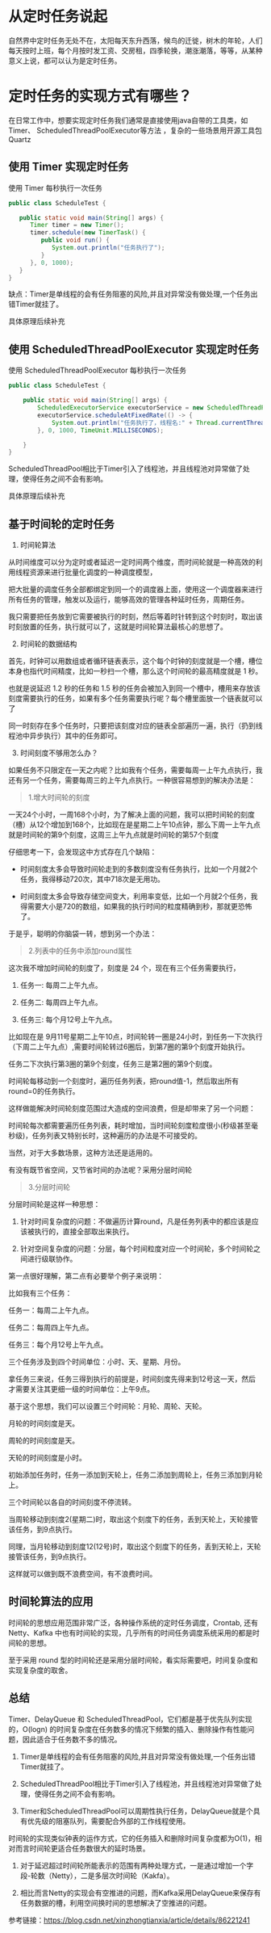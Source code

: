 # 从定时任务说起

自然界中定时任务无处不在，太阳每天东升西落，候鸟的迁徙，树木的年轮，人们每天按时上班，每个月按时发工资、交房租，四季轮换，潮涨潮落，等等，从某种意义上说，都可以认为是定时任务。

# 定时任务的实现方式有哪些？

在日常工作中，想要实现定时任务我们通常是直接使用java自带的工具类，如Timer、 ScheduledThreadPoolExecutor等方法 ，复杂的一些场景用开源工具包Quartz

## 使用 Timer 实现定时任务

使用 Timer 每秒执行一次任务

```java
public class ScheduleTest {

   public static void main(String[] args) {
      Timer timer = new Timer();
      timer.schedule(new TimerTask() {
         public void run() {
            System.out.println("任务执行了");
         }
      }, 0, 1000);
   }
}
```

缺点：Timer是单线程的会有任务阻塞的风险,并且对异常没有做处理,一个任务出错Timer就挂了。

具体原理后续补充

## 使用 ScheduledThreadPoolExecutor 实现定时任务

使用 ScheduledThreadPoolExecutor 每秒执行一次任务

```java
public class ScheduleTest {

    public static void main(String[] args) {
        ScheduledExecutorService executorService = new ScheduledThreadPoolExecutor(5);
        executorService.scheduleAtFixedRate(() -> {
            System.out.println("任务执行了，线程名:" + Thread.currentThread().getName());
        }, 0, 1000, TimeUnit.MILLISECONDS);

    }
}
```

ScheduledThreadPool相比于Timer引入了线程池，并且线程池对异常做了处理，使得任务之间不会有影响。

具体原理后续补充

## 基于时间轮的定时任务

1. 时间轮算法

从时间维度可以分为定时或者延迟一定时间两个维度，而时间轮就是一种高效的利用线程资源来进行批量化调度的一种调度模型，

把大批量的调度任务全部都绑定到同一个的调度器上面，使用这一个调度器来进行所有任务的管理，触发以及运行，能够高效的管理各种延时任务，周期任务。

我只需要把任务放到它需要被执行的时刻，然后等着时针转到这个时刻时，取出该时刻放置的任务，执行就可以了，这就是时间轮算法最核心的思想了。
 
2. 时间轮的数据结构

首先，时钟可以用数组或者循环链表表示，这个每个时钟的刻度就是一个槽，槽位本身也指代时间精度，比如一秒扫一个槽，那么这个时间轮的最高精度就是 1 秒。

也就是说延迟 1.2 秒的任务和 1.5 秒的任务会被加入到同一个槽中，槽用来存放该刻度需要执行的任务，如果有多个任务需要执行呢？每个槽里面放一个链表就可以了

同一时刻存在多个任务时，只要把该刻度对应的链表全部遍历一遍，执行（扔到线程池中异步执行）其中的任务即可。

3. 时间刻度不够用怎么办？

如果任务不只限定在一天之内呢？比如我有个任务，需要每周一上午九点执行，我还有另一个任务，需要每周三的上午九点执行。一种很容易想到的解决办法是：

> 1.增大时间轮的刻度

一天24个小时，一周168个小时，为了解决上面的问题，我可以把时间轮的刻度（槽）从12个增加到168个，比如现在是星期二上午10点钟，那么下周一上午九点就是时间轮的第9个刻度，这周三上午九点就是时间轮的第57个刻度

仔细思考一下，会发现这中方式存在几个缺陷：

- 时间刻度太多会导致时间轮走到的多数刻度没有任务执行，比如一个月就2个任务，我得移动720次，其中718次是无用功。

- 时间刻度太多会导致存储空间变大，利用率变低，比如一个月就2个任务，我得需要大小是720的数组，如果我的执行时间的粒度精确到秒，那就更恐怖了。

于是乎，聪明的你脑袋一转，想到另一个办法：

> 2.列表中的任务中添加round属性

这次我不增加时间轮的刻度了，刻度是 24 个，现在有三个任务需要执行，

1. 任务一: 每周二上午九点。

2. 任务二: 每周四上午九点。

3. 任务三: 每个月12号上午九点。

比如现在是 9月11号星期二上午10点，时间轮转一圈是24小时，到任务一下次执行（下周二上午九点）,需要时间轮转过6圈后，到第7圈的第9个刻度开始执行。

任务二下次执行第3圈的第9个刻度，任务三是第2圈的第9个刻度。

时间轮每移动到一个刻度时，遍历任务列表，把round值-1，然后取出所有round=0的任务执行。

这样做能解决时间轮刻度范围过大造成的空间浪费，但是却带来了另一个问题：

时间轮每次都需要遍历任务列表，耗时增加，当时间轮刻度粒度很小(秒级甚至毫秒级)，任务列表又特别长时，这种遍历的办法是不可接受的。

当然，对于大多数场景，这种方法还是适用的。

有没有既节省空间，又节省时间的办法呢？采用分层时间轮

> 3.分层时间轮

分层时间轮是这样一种思想：

1. 针对时间复杂度的问题：不做遍历计算round，凡是任务列表中的都应该是应该被执行的，直接全部取出来执行。

2. 针对空间复杂度的问题：分层，每个时间粒度对应一个时间轮，多个时间轮之间进行级联协作。

第一点很好理解，第二点有必要举个例子来说明：

比如我有三个任务：

任务一：每周二上午九点。

任务二：每周四上午九点。

任务三：每个月12号上午九点。

三个任务涉及到四个时间单位：小时、天、星期、月份。

拿任务三来说，任务三得到执行的前提是，时间刻度先得来到12号这一天，然后才需要关注其更细一级的时间单位：上午9点。

基于这个思想，我们可以设置三个时间轮：月轮、周轮、天轮。

月轮的时间刻度是天。

周轮的时间刻度是天。

天轮的时间刻度是小时。

初始添加任务时，任务一添加到天轮上，任务二添加到周轮上，任务三添加到月轮上。

三个时间轮以各自的时间刻度不停流转。

当周轮移动到刻度2(星期二)时，取出这个刻度下的任务，丢到天轮上，天轮接管该任务，到9点执行。

同理，当月轮移动到刻度12(12号)时，取出这个刻度下的任务，丢到天轮上，天轮接管该任务，到9点执行。

这样就可以做到既不浪费空间，有不浪费时间。

## 时间轮算法的应用

时间轮的思想应用范围非常广泛，各种操作系统的定时任务调度，Crontab, 还有 Netty、Kafka 中也有时间轮的实现，几乎所有的时间任务调度系统采用的都是时间轮的思想。

至于采用 round 型的时间轮还是采用分层时间轮，看实际需要吧，时间复杂度和实现复杂度的取舍。

## 总结

Timer、DelayQueue 和 ScheduledThreadPool，它们都是基于优先队列实现的，O(logn) 的时间复杂度在任务数多的情况下频繁的插入、删除操作有性能问题，因此适合于任务数不多的情况。

1. Timer是单线程的会有任务阻塞的风险,并且对异常没有做处理,一个任务出错Timer就挂了。

2. ScheduledThreadPool相比于Timer引入了线程池，并且线程池对异常做了处理，使得任务之间不会有影响。

3. Timer和ScheduledThreadPool可以周期性执行任务，DelayQueue就是个具有优先级的阻塞队列，需要配合外部的工作线程使用。

时间轮的实现类似钟表的运作方式，它的任务插入和删除时间复杂度都为O(1)，相对而言时间轮更适合任务数很大的延时场景。

1. 对于延迟超过时间轮所能表示的范围有两种处理方式，一是通过增加一个字段-轮数（Netty），二是多层次时间轮（Kakfa）。

2. 相比而言Netty的实现会有空推进的问题，而Kafka采用DelayQueue来保存有任务数据的槽，利用空间换时间的思想解决了空推进的问题。


参考链接：https://blog.csdn.net/xinzhongtianxia/article/details/86221241